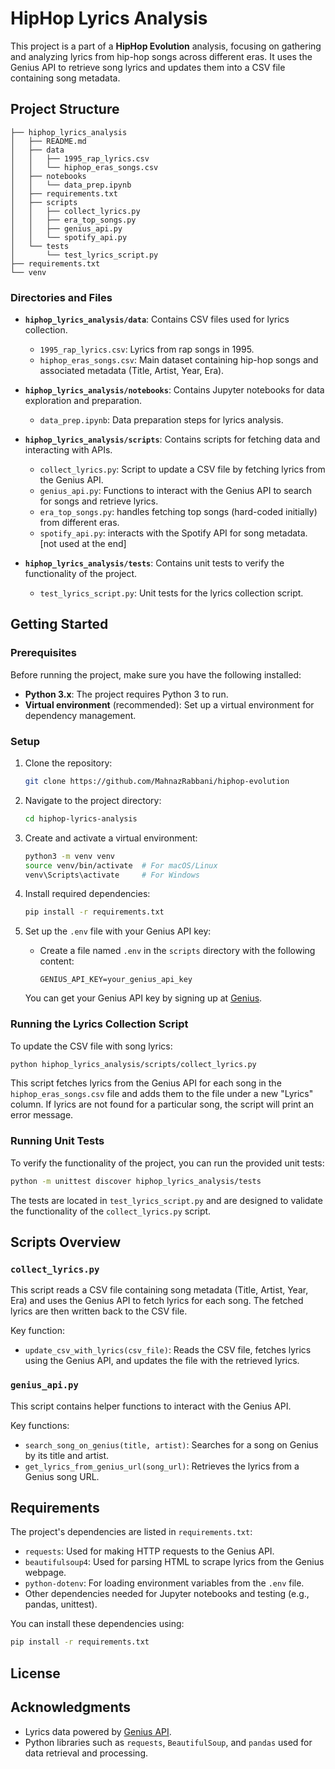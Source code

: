 
# HipHop Lyrics Analysis

This project is a part of a **HipHop Evolution** analysis, focusing on gathering and analyzing lyrics from hip-hop songs across different eras. It uses the Genius API to retrieve song lyrics and updates them into a CSV file containing song metadata.

## Project Structure
```
├── hiphop_lyrics_analysis
│   ├── README.md
│   ├── data
│   │   ├── 1995_rap_lyrics.csv
│   │   └── hiphop_eras_songs.csv
│   ├── notebooks
│   │   └── data_prep.ipynb
│   ├── requirements.txt
│   ├── scripts
│   │   ├── collect_lyrics.py
│   │   ├── era_top_songs.py
│   │   ├── genius_api.py
│   │   └── spotify_api.py
│   └── tests
│       └── test_lyrics_script.py
├── requirements.txt
└── venv
```


### Directories and Files

- **`hiphop_lyrics_analysis/data`**: Contains CSV files used for lyrics collection.
    - `1995_rap_lyrics.csv`: Lyrics from rap songs in 1995.
    - `hiphop_eras_songs.csv`: Main dataset containing hip-hop songs and associated metadata (Title, Artist, Year, Era).
    
- **`hiphop_lyrics_analysis/notebooks`**: Contains Jupyter notebooks for data exploration and preparation.
    - `data_prep.ipynb`: Data preparation steps for lyrics analysis.
    
- **`hiphop_lyrics_analysis/scripts`**: Contains scripts for fetching data and interacting with APIs.
    - `collect_lyrics.py`: Script to update a CSV file by fetching lyrics from the Genius API.
    - `genius_api.py`: Functions to interact with the Genius API to search for songs and retrieve lyrics.
    - `era_top_songs.py`: handles fetching top songs (hard-coded initially) from different eras.
    - `spotify_api.py`: interacts with the Spotify API for song metadata. [not used at the end]
    
- **`hiphop_lyrics_analysis/tests`**: Contains unit tests to verify the functionality of the project.
    - `test_lyrics_script.py`: Unit tests for the lyrics collection script.

## Getting Started

### Prerequisites

Before running the project, make sure you have the following installed:

- **Python 3.x**: The project requires Python 3 to run.
- **Virtual environment** (recommended): Set up a virtual environment for dependency management.

### Setup

1. Clone the repository:
   ```bash
   git clone https://github.com/MahnazRabbani/hiphop-evolution
   ```

2. Navigate to the project directory:
   ```bash
   cd hiphop-lyrics-analysis
   ```

3. Create and activate a virtual environment:
   ```bash
   python3 -m venv venv
   source venv/bin/activate  # For macOS/Linux
   venv\Scripts\activate     # For Windows
   ```

4. Install required dependencies:
   ```bash
   pip install -r requirements.txt
   ```

5. Set up the `.env` file with your Genius API key:
   - Create a file named `.env` in the `scripts` directory with the following content:
     ```
     GENIUS_API_KEY=your_genius_api_key
     ```
   You can get your Genius API key by signing up at [Genius](https://genius.com/).

### Running the Lyrics Collection Script

To update the CSV file with song lyrics:

```bash
python hiphop_lyrics_analysis/scripts/collect_lyrics.py
```

This script fetches lyrics from the Genius API for each song in the `hiphop_eras_songs.csv` file and adds them to the file under a new "Lyrics" column. If lyrics are not found for a particular song, the script will print an error message.

### Running Unit Tests

To verify the functionality of the project, you can run the provided unit tests:

```bash
python -m unittest discover hiphop_lyrics_analysis/tests
```

The tests are located in `test_lyrics_script.py` and are designed to validate the functionality of the `collect_lyrics.py` script.

## Scripts Overview

### `collect_lyrics.py`

This script reads a CSV file containing song metadata (Title, Artist, Year, Era) and uses the Genius API to fetch lyrics for each song. The fetched lyrics are then written back to the CSV file.

Key function:

- `update_csv_with_lyrics(csv_file)`: Reads the CSV file, fetches lyrics using the Genius API, and updates the file with the retrieved lyrics.

### `genius_api.py`

This script contains helper functions to interact with the Genius API.

Key functions:

- `search_song_on_genius(title, artist)`: Searches for a song on Genius by its title and artist.
- `get_lyrics_from_genius_url(song_url)`: Retrieves the lyrics from a Genius song URL.

## Requirements

The project's dependencies are listed in `requirements.txt`:

- `requests`: Used for making HTTP requests to the Genius API.
- `beautifulsoup4`: Used for parsing HTML to scrape lyrics from the Genius webpage.
- `python-dotenv`: For loading environment variables from the `.env` file.
- Other dependencies needed for Jupyter notebooks and testing (e.g., pandas, unittest).

You can install these dependencies using:

```bash
pip install -r requirements.txt
```

## License



## Acknowledgments

- Lyrics data powered by [Genius API](https://genius.com/).
- Python libraries such as `requests`, `BeautifulSoup`, and `pandas` used for data retrieval and processing.
